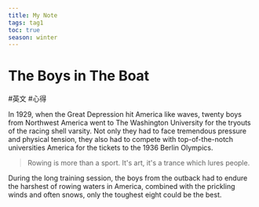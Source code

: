 ```yaml
---
title: My Note
tags: tag1
toc: true
season: winter
---
```

# The Boys in The Boat
#英文 #心得

In 1929, when the Great Depression hit America like waves, twenty boys from Northwest America went to The Washington University for the tryouts of the racing shell varsity. Not only they had to face tremendous pressure and physical tension, they also had to compete with top-of-the-notch universities America for the tickets to the 1936 Berlin Olympics.

>Rowing is more than a sport. It's art, it's a trance which lures people.

During the long training session, the boys from the outback had to endure the harshest of rowing waters in America, combined with the prickling winds and often snows, only the toughest eight could be the best.